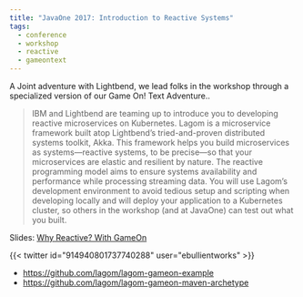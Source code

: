 ```yaml
---
title: "JavaOne 2017: Introduction to Reactive Systems"
tags:
  - conference
  - workshop
  - reactive
  - gameontext
---
```


A Joint adventure with Lightbend, we lead folks in the workshop through a specialized version of our Game On! Text Adventure.. 

>  IBM and Lightbend are teaming up to introduce you to developing reactive microservices on Kubernetes. Lagom is a microservice framework built atop Lightbend’s tried-and-proven distributed systems toolkit, Akka. This framework helps you build microservices as systems—reactive systems, to be precise—so that your microservices are elastic and resilient by nature. The reactive programming model aims to ensure systems availability and performance while processing streaming data. You will use Lagom’s development environment to avoid tedious setup and scripting when developing locally and will deploy your application to a Kubernetes cluster, so others in the workshop (and at JavaOne) can test out what you built.

Slides: [Why Reactive? With GameOn](https://static.rainfocus.com/oracle/oow17/sess/1504101843284001eyBI/PF/JavaOne_Why_Reactive_1507060963241001zChl.pdf)

{{< twitter id="914940801737740288" user="ebullientworks" >}}

* https://github.com/lagom/lagom-gameon-example
* https://github.com/lagom/lagom-gameon-maven-archetype 